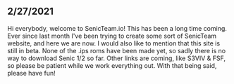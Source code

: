 ## 2/27/2021

Hi everybody, welcome to SenicTeam.io! This has been a long time coming. Ever since last month I've been trying to create some sort of SenicTeam website, and here we are now. I would also like to mention that this site is still in beta. None of the .ips roms have been made yet, so sadly there is no way to download Senic 1/2 so far. Other links are coming, like S3VIV & FSF, so please be patient while we work everything out. With that being said, please have fun!
